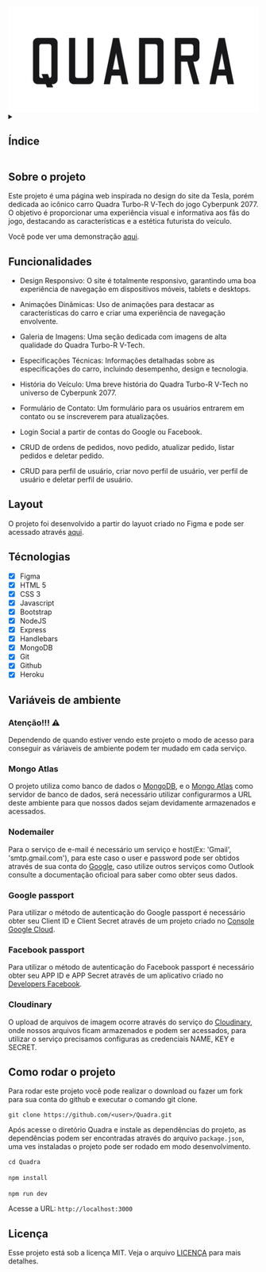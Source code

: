 <img src="./public/images/Title.png" align="center"/>

<details>
  <summary>
    <h2>Índice</h2>
  </summary>

- [Sobre o projeto](#sobre-o-projeto)
- [Funcionalidades](#funcionalidades)
- [Layout](#layout)
- [Técnologias](#técnologias)
- [Variáveis de ambiente](#variáveis-de-ambiente)
  - [Atenção!!! ⚠️](#atenção-️)
  - [Mongo Atlas](#mongo-atlas)
  - [Nodemailer](#nodemailer)
  - [Google passport](#google-passport)
  - [Facebook passport](#facebook-passport)
  - [Cloudinary](#cloudinary)
- [Como rodar o projeto](#como-rodar-o-projeto)
- [Licença](#licença)
</details>

## Sobre o projeto

Este projeto é uma página web inspirada no design do site da Tesla, porém dedicada ao icônico carro Quadra Turbo-R V-Tech do jogo Cyberpunk 2077. O objetivo é proporcionar uma experiência visual e informativa aos fãs do jogo, destacando as características e a estética futurista do veículo.

Você pode ver uma demonstração [aqui](https://quadra-68d1b71920b6.herokuapp.com/).

## Funcionalidades

- Design Responsivo: O site é totalmente responsivo, garantindo uma boa experiência de navegação em dispositivos móveis, tablets e desktops.

- Animações Dinâmicas: Uso de animações para destacar as características do carro e criar uma experiência de navegação envolvente.

- Galeria de Imagens: Uma seção dedicada com imagens de alta qualidade do Quadra Turbo-R V-Tech.

- Especificações Técnicas: Informações detalhadas sobre as especificações do carro, incluindo desempenho, design e tecnologia.

- História do Veículo: Uma breve história do Quadra Turbo-R V-Tech no universo de Cyberpunk 2077.

- Formulário de Contato: Um formulário para os usuários entrarem em contato ou se inscreverem para atualizações.

- Login Social a partir de contas do Google ou Facebook.

- CRUD de ordens de pedidos, novo pedido, atualizar pedido, listar pedidos e deletar pedido.

- CRUD para perfil de usuário, criar novo perfil de usuário, ver perfil de usuário e deletar perfil de usuário.

## Layout

O projeto foi desenvolvido a partir do layuot criado no Figma e pode ser acessado através [aqui](https://www.figma.com/design/qQQ72CCzmAzdAfCMIjM8gZ/QUADRA?node-id=2009-2&t=CpjsCNhvsjwsOSCI-1).

## Técnologias

- [x] Figma
- [x] HTML 5
- [x] CSS 3
- [x] Javascript
- [x] Bootstrap
- [x] NodeJS
- [x] Express
- [x] Handlebars
- [x] MongoDB
- [x] Git
- [x] Github
- [x] Heroku

## Variáveis de ambiente

### Atenção!!! ⚠️

Dependendo de quando estiver vendo este projeto o modo de acesso para conseguir as váriaveis de ambiente podem ter mudado em cada serviço.

### Mongo Atlas

O projeto utiliza como banco de dados o [MongoDB](https://www.mongodb.com/), e o [Mongo Atlas](https://www.mongodb.com/en-us/cloud/atlas/register) como servidor de banco de dados, será necessário utilizar configurarmos a URL deste ambiente para que nossos dados sejam devidamente armazenados e acessados.

### Nodemailer

Para o serviço de e-mail é necessário um serviço e host(Ex: 'Gmail', 'smtp.gmail.com'), para este caso o user e password pode ser obtidos através de sua conta do [Google](https://www.google.com/intl/pt-BR/account/about/), caso utilize outros serviços como Outlook consulte a documentação oficioal para saber como obter seus dados.

### Google passport

Para utilizar o método de autenticação do Google passport é necessário obter seu Client ID e Client Secret através de um projeto criado no [Console Google Cloud](https://console.cloud.google.com/).

### Facebook passport

Para utilizar o método de autenticação do Facebook passport é necessário obter seu APP ID e APP Secret através de um aplicativo criado no [Developers Facebook](https://developers.facebook.com/).

### Cloudinary

O upload de arquivos de imagem ocorre através do serviço do [Cloudinary](https://cloudinary.com/), onde nossos arquivos ficam armazenados e podem ser acessados, para utilizar o serviço precisamos configuras as credenciais NAME, KEY e SECRET.

## Como rodar o projeto

Para rodar este projeto você pode realizar o download ou fazer um fork para sua conta do github e executar o comando git clone.

```shell
git clone https://github.com/<user>/Quadra.git
```

Após acesse o diretório Quadra e instale as dependências do projeto, as dependências podem ser encontradas através do arquivo `package.json`, uma ves instaladas o projeto pode ser rodado em modo desenvolvimento.

```shell
cd Quadra

npm install

npm run dev
```

Acesse a URL: `http://localhost:3000`

## Licença

Esse projeto está sob a licença MIT. Veja o arquivo [LICENÇA](https://github.com/jefersonsilva01/Quadra/blob/main/LICENCE) para mais detalhes.
